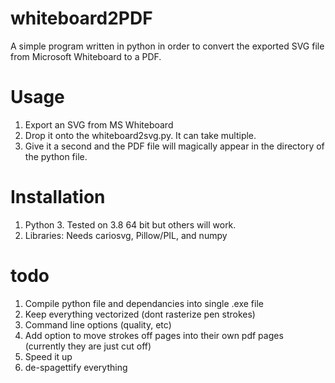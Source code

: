 # whiteboard2PDF
A simple program written in python in order to convert the exported SVG file from Microsoft Whiteboard to a PDF.

# Usage
1. Export an SVG from MS Whiteboard
2. Drop it onto the whiteboard2svg.py. It can take multiple.
3. Give it a second and the PDF file will magically appear in the directory of the python file.

# Installation
1. Python 3. Tested on 3.8 64 bit but others will work.
2. Libraries:
    Needs cariosvg, Pillow/PIL, and numpy
  
 # todo
 1. Compile python file and dependancies into single .exe file
 2. Keep everything vectorized (dont rasterize pen strokes)
 3. Command line options (quality, etc)
 4. Add option to move strokes off pages into their own pdf pages (currently they are just cut off)
 5. Speed it up
 6. de-spagettify everything
